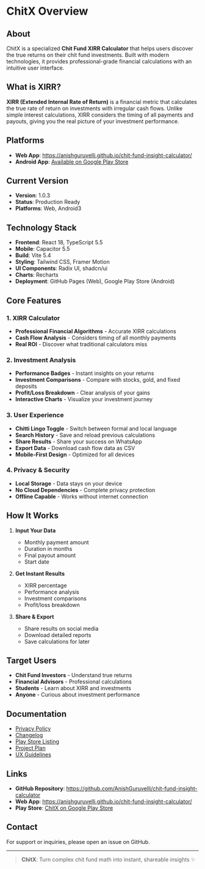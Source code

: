 # ChitX Overview

## About
ChitX is a specialized **Chit Fund XIRR Calculator** that helps users discover the true returns on their chit fund investments. Built with modern technologies, it provides professional-grade financial calculations with an intuitive user interface.

## What is XIRR?
**XIRR (Extended Internal Rate of Return)** is a financial metric that calculates the true rate of return on investments with irregular cash flows. Unlike simple interest calculations, XIRR considers the timing of all payments and payouts, giving you the real picture of your investment performance.

## Platforms
- **Web App**: https://anishguruvelli.github.io/chit-fund-insight-calculator/
- **Android App**: [Available on Google Play Store](https://play.google.com/store/apps/details?id=com.anishguruvelli.chitx&pli=1)

## Current Version
- **Version**: 1.0.3
- **Status**: Production Ready
- **Platforms**: Web, Android3

## Technology Stack
- **Frontend**: React 18, TypeScript 5.5
- **Mobile**: Capacitor 5.5
- **Build**: Vite 5.4
- **Styling**: Tailwind CSS, Framer Motion
- **UI Components**: Radix UI, shadcn/ui
- **Charts**: Recharts
- **Deployment**: GitHub Pages (Web), Google Play Store (Android)

## Core Features

### 1. XIRR Calculator
- **Professional Financial Algorithms** - Accurate XIRR calculations
- **Cash Flow Analysis** - Considers timing of all monthly payments
- **Real ROI** - Discover what traditional calculators miss

### 2. Investment Analysis
- **Performance Badges** - Instant insights on your returns
- **Investment Comparisons** - Compare with stocks, gold, and fixed deposits
- **Profit/Loss Breakdown** - Clear analysis of your gains
- **Interactive Charts** - Visualize your investment journey

### 3. User Experience
- **Chitti Lingo Toggle** - Switch between formal and local language
- **Search History** - Save and reload previous calculations
- **Share Results** - Share your success on WhatsApp
- **Export Data** - Download cash flow data as CSV
- **Mobile-First Design** - Optimized for all devices

### 4. Privacy & Security
- **Local Storage** - Data stays on your device
- **No Cloud Dependencies** - Complete privacy protection
- **Offline Capable** - Works without internet connection

## How It Works

1. **Input Your Data**
   - Monthly payment amount
   - Duration in months
   - Final payout amount
   - Start date

2. **Get Instant Results**
   - XIRR percentage
   - Performance analysis
   - Investment comparisons
   - Profit/loss breakdown

3. **Share & Export**
   - Share results on social media
   - Download detailed reports
   - Save calculations for later

## Target Users
- **Chit Fund Investors** - Understand true returns
- **Financial Advisors** - Professional calculations
- **Students** - Learn about XIRR and investments
- **Anyone** - Curious about investment performance

## Documentation
- [Privacy Policy](privacy-policy.md)
- [Changelog](CHANGELOG.md)
- [Play Store Listing](PLAY_STORE_LISTING.md)
- [Project Plan](PROJECT_PLAN.md)
- [UX Guidelines](UX_GUIDELINES.md)

## Links
- **GitHub Repository**: https://github.com/AnishGuruvelli/chit-fund-insight-calculator
- **Web App**: https://anishguruvelli.github.io/chit-fund-insight-calculator/
- **Play Store**: [ChitX on Google Play Store](https://play.google.com/store/apps/details?id=com.anishguruvelli.chitx&pli=1)

## Contact
For support or inquiries, please open an issue on GitHub.

---

> **ChitX**: Turn complex chit fund math into instant, shareable insights ✨ 